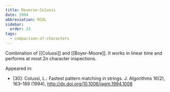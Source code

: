```yaml
---
title: Reverse-Colussi
date: 1994
abbreviation: RCOL
sidebar:
  order: 23
tags:
  - comparison-of-characters
---
```


Combination of [[Colussi]] and [[Boyer-Moore]]. It works in linear time and performs at most $2n$ character inspections.

Appeared in:

- [30]: Colussi, L.: Fastest pattern matching in strings. J. Algorithms 16(2), 163–189 (1994), http://dx.doi.org/10.1006/jagm.1994.1008
